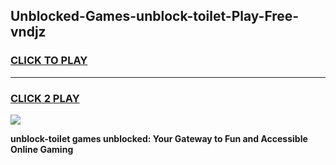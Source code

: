 
## Unblocked-Games-unblock-toilet-Play-Free-vndjz
<h3>
<a href="https://premium76.site?title=unblock-toilet&ref=21A">CLICK TO PLAY</a></h3>
<hr>

<h3>
<a href="https://premium76.site?title=unblock-toilet&ref=21A">CLICK 2 PLAY</a>
  
</h3>

<a href="https://premium76.site?title=unblock-toilet&ref=21A"><img src="https://clearcache.store/games.png"></a>


**unblock-toilet games unblocked: Your Gateway to Fun and Accessible Online Gaming**
